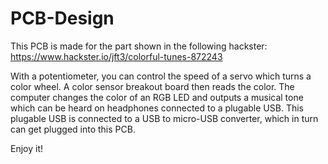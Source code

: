# PCB-Design
This PCB is made for the part shown in the following hackster:
https://www.hackster.io/jft3/colorful-tunes-872243

With a potentiometer, you can control the speed of a servo which turns a color wheel. A color sensor breakout board then reads the color. The computer changes the color of an RGB LED and outputs a musical tone which can be heard on headphones connected to a plugable USB. This plugable USB is connected to a USB to micro-USB converter, which in turn can get plugged into this PCB.

Enjoy it!